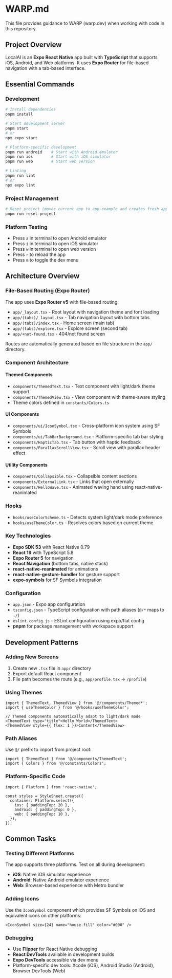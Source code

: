 # WARP.md

This file provides guidance to WARP (warp.dev) when working with code in this repository.

## Project Overview

LocalAI is an **Expo React Native** app built with **TypeScript** that supports iOS, Android, and Web platforms. It uses **Expo Router** for file-based navigation with a tab-based interface.

## Essential Commands

### Development
```bash
# Install dependencies
pnpm install

# Start development server
pnpm start
# or
npx expo start

# Platform-specific development
pnpm run android    # Start with Android emulator
pnpm run ios        # Start with iOS simulator  
pnpm run web        # Start web version

# Linting
pnpm run lint
# or
npx expo lint
```

### Project Management
```bash
# Reset project (moves current app to app-example and creates fresh app directory)
pnpm run reset-project
```

### Platform Testing
- Press `a` in terminal to open Android emulator
- Press `i` in terminal to open iOS simulator  
- Press `w` in terminal to open web version
- Press `r` to reload the app
- Press `m` to toggle the dev menu

## Architecture Overview

### File-Based Routing (Expo Router)
The app uses **Expo Router v5** with file-based routing:

- `app/_layout.tsx` - Root layout with navigation theme and font loading
- `app/(tabs)/_layout.tsx` - Tab navigation layout with bottom tabs
- `app/(tabs)/index.tsx` - Home screen (main tab)
- `app/(tabs)/explore.tsx` - Explore screen (second tab)  
- `app/+not-found.tsx` - 404/not found screen

Routes are automatically generated based on file structure in the `app/` directory.

### Component Architecture

#### Themed Components
- `components/ThemedText.tsx` - Text component with light/dark theme support
- `components/ThemedView.tsx` - View component with theme-aware styling
- Theme colors defined in `constants/Colors.ts`

#### UI Components  
- `components/ui/IconSymbol.tsx` - Cross-platform icon system using SF Symbols
- `components/ui/TabBarBackground.tsx` - Platform-specific tab bar styling
- `components/HapticTab.tsx` - Tab button with haptic feedback
- `components/ParallaxScrollView.tsx` - Scroll view with parallax header effect

#### Utility Components
- `components/Collapsible.tsx` - Collapsible content sections
- `components/ExternalLink.tsx` - Links that open externally
- `components/HelloWave.tsx` - Animated waving hand using react-native-reanimated

### Hooks
- `hooks/useColorScheme.ts` - Detects system light/dark mode preference
- `hooks/useThemeColor.ts` - Resolves colors based on current theme

### Key Technologies
- **Expo SDK 53** with React Native 0.79
- **React 19** with TypeScript 5.8
- **Expo Router 5** for navigation
- **React Navigation** (bottom tabs, native stack)
- **react-native-reanimated** for animations
- **react-native-gesture-handler** for gesture support
- **expo-symbols** for SF Symbols integration

### Configuration
- `app.json` - Expo app configuration
- `tsconfig.json` - TypeScript configuration with path aliases (`@/*` maps to `./`)
- `eslint.config.js` - ESLint configuration using expo/flat config
- **pnpm** for package management with workspace support

## Development Patterns

### Adding New Screens
1. Create new `.tsx` file in `app/` directory
2. Export default React component
3. File path becomes the route (e.g., `app/profile.tsx` → `/profile`)

### Using Themes
```tsx
import { ThemedText, ThemedView } from '@/components/Themed*';
import { useThemeColor } from '@/hooks/useThemeColor';

// Themed components automatically adapt to light/dark mode
<ThemedText type="title">Hello World</ThemedText>
<ThemedView style={{ flex: 1 }}>Content</ThemedView>
```

### Path Aliases
Use `@/` prefix to import from project root:
```tsx
import { ThemedText } from '@/components/ThemedText';
import { Colors } from '@/constants/Colors';
```

### Platform-Specific Code
```tsx
import { Platform } from 'react-native';

const styles = StyleSheet.create({
  container: Platform.select({
    ios: { paddingTop: 20 },
    android: { paddingTop: 0 },
    web: { paddingTop: 10 },
  }),
});
```

## Common Tasks

### Testing Different Platforms
The app supports three platforms. Test on all during development:
- **iOS**: Native iOS simulator experience
- **Android**: Native Android emulator experience  
- **Web**: Browser-based experience with Metro bundler

### Adding Icons
Use the `IconSymbol` component which provides SF Symbols on iOS and equivalent icons on other platforms:
```tsx
<IconSymbol size={24} name="house.fill" color="#000" />
```

### Debugging
- Use **Flipper** for React Native debugging
- **React DevTools** available in development builds
- **Expo DevTools** accessible via dev menu
- Platform-specific dev tools: Xcode (iOS), Android Studio (Android), Browser DevTools (Web)
